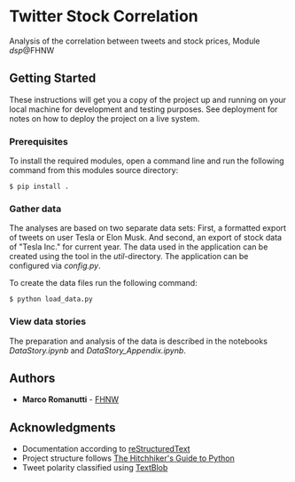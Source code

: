 # Twitter Stock Correlation

Analysis of the correlation between tweets and stock prices, Module *dsp*@FHNW

## Getting Started

These instructions will get you a copy of the project up and running on your local machine for development and testing purposes. See deployment for notes on how to deploy the project on a live system.

### Prerequisites

To install the required modules, open a command line and run the following command from this modules source directory:

```
$ pip install .
```

### Gather data

The analyses are based on two separate data sets: First, a formatted export of tweets on user Tesla or Elon Musk. And second, an export of stock data of "Tesla Inc." for current year. The data used in the application can be created using the tool in the *util*-directory. The application can be configured via *config.py*. 

To create the data files run the following command:

```
$ python load_data.py
```

### View data stories

The preparation and analysis of the data is described in the notebooks *DataStory.ipynb* and *DataStory_Appendix.ipynb*.

## Authors

* **Marco Romanutti** - [FHNW](https://gitlab.fhnw.ch/ML-AT-FHNW/dsp_data_stories)

## Acknowledgments

* Documentation according to [reStructuredText](http://docutils.sourceforge.net/rst.html) 
* Project structure follows [The Hitchhiker's Guide to Python](https://docs.python-guide.org/writing/structure/) 
* Tweet polarity classified using [TextBlob](https://textblob.readthedocs.io/en/dev/api_reference.html)
